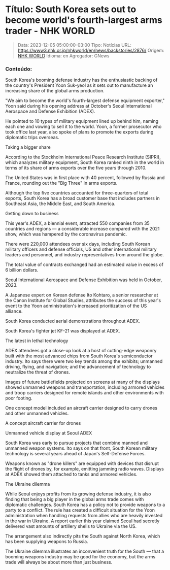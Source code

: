# Título: South Korea sets out to become world's fourth-largest arms trader - NHK WORLD

>Data: 2023-12-05 05:00:00-03:00
>Tipo: Notícias
>URL: https://www3.nhk.or.jp/nhkworld/en/news/backstories/2876/
>Origem: [NHK WORLD](https://www3.nhk.or.jp)
>Idioma: en
>Agregador: GNews

### Conteúdo:

South Korea's booming defense industry has the enthusiastic backing of the country's President Yoon Suk-yeol as it sets out to manufacture an increasing share of the global arms production.

"We aim to become the world's fourth-largest defense equipment exporter," Yoon said during his opening address at October's Seoul International Aerospace and Defense Exhibition (ADEX).

He pointed to 10 types of military equipment lined up behind him, naming each one and vowing to sell it to the world. Yoon, a former prosecutor who took office last year, also spoke of plans to promote the exports during diplomatic trips overseas.

Taking a bigger share

According to the Stockholm International Peace Research Institute (SIPRI), which analyzes military equipment, South Korea ranked ninth in the world in terms of its share of arms exports over the five years through 2010.

The United States was in first place with 40 percent, followed by Russia and France, rounding out the "Big Three" in arms exports.

Although the top five countries accounted for three-quarters of total exports, South Korea has a broad customer base that includes partners in Southeast Asia, the Middle East, and South America.

Getting down to business

This year's ADEX, a biennial event, attracted 550 companies from 35 countries and regions — a considerable increase compared with the 2021 show, which was hampered by the coronavirus pandemic.

There were 220,000 attendees over six days, including South Korean military officers and defense officials, US and other international military leaders and personnel, and industry representatives from around the globe.

The total value of contracts exchanged had an estimated value in excess of 6 billion dollars.

Seoul International Aerospace and Defense Exhibition was held in October, 2023.

A Japanese expert on Korean defense Ito Kohtaro, a senior researcher at the Canon Institute for Global Studies, attributes the success of this year's event to the Yoon administration's increased prioritization of the US alliance.

South Korea conducted aerial demonstrations throughout ADEX.

South Korea's fighter jet KF-21 was displayed at ADEX.

The latest in lethal technology

ADEX attendees got a close-up look at a host of cutting-edge weaponry built with the most advanced chips from South Korea's semiconductor industry. Ito says there were two key trends among the exhibits; unmanned driving, flying, and navigation; and the advancement of technology to neutralize the threat of drones.

Images of future battlefields projected on screens at many of the displays showed unmanned weapons and transportation, including armored vehicles and troop carriers designed for remote islands and other environments with poor footing.

One concept model included an aircraft carrier designed to carry drones and other unmanned vehicles.

A concept aircraft carrier for drones

Unmanned vehicle display at Seoul ADEX

South Korea was early to pursue projects that combine manned and unmanned weapon systems. Ito says on that front, South Korean military technology is several years ahead of Japan's Self-Defense Forces.

Weapons known as "drone killers" are equipped with devices that disrupt the flight of drones by, for example, emitting jamming radio waves. Displays at ADEX showed them attached to tanks and armored vehicles.

The Ukraine dilemma

While Seoul enjoys profits from its growing defense industry, it is also finding that being a big player in the global arms trade comes with diplomatic challenges. South Korea has a policy not to provide weapons to a party to a conflict. The rule has created a difficult situation for the Yoon administration when handling requests from allies who are heavily invested in the war in Ukraine. A report earlier this year claimed Seoul had secretly delivered vast amounts of artillery shells to Ukraine via the US.

The arrangement also indirectly pits the South against North Korea, which has been supplying weapons to Russia.

The Ukraine dilemma illustrates an inconvenient truth for the South — that a booming weapons industry may be good for the economy, but the arms trade will always be about more than just business.

